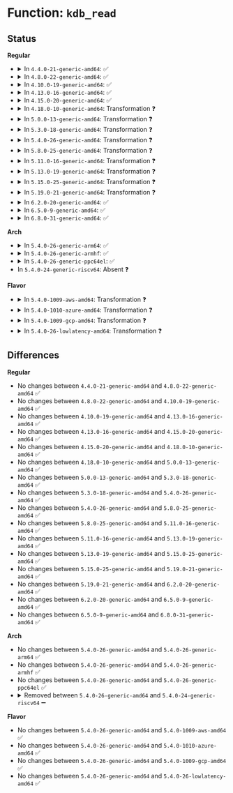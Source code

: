 # Function: <code>kdb_read</code>

## Status
<b>Regular</b>
<ul>
<li>
<details>
<summary>In <code>4.4.0-21-generic-amd64</code>: ✅</summary>

```c
char * kdb_read(char * buffer, size_t bufsize)
```

```json
{
  "name": "kdb_read",
  "collision_type": "Unique Static",
  "inline_type": "No",
  "funcs": [
    {
      "addr": 18446744071580100896,
      "name": "kdb_read",
      "external": false,
      "loc": "kernel/debug/kdb/kdb_io.c:203",
      "file": "kernel/debug/kdb/kdb_io.c",
      "inline": "seen, unknown",
      "caller_inline": [],
      "caller_func": [
        "kernel/debug/kdb/kdb_io.c:vkdb_printf",
        "kernel/debug/kdb/kdb_io.c:kdb_getstr"
      ]
    }
  ],
  "symbols": [
    {
      "addr": 18446744071580100896,
      "name": "kdb_read",
      "section": ".text",
      "bind": "STB_LOCAL",
      "size": 2627
    }
  ]
}
```
</details>
</li>
<li>
<details>
<summary>In <code>4.8.0-22-generic-amd64</code>: ✅</summary>

```c
char * kdb_read(char * buffer, size_t bufsize)
```

```json
{
  "name": "kdb_read",
  "collision_type": "Unique Static",
  "inline_type": "No",
  "funcs": [
    {
      "addr": 18446744071580134688,
      "name": "kdb_read",
      "external": false,
      "loc": "kernel/debug/kdb/kdb_io.c:203",
      "file": "kernel/debug/kdb/kdb_io.c",
      "inline": "seen, unknown",
      "caller_inline": [],
      "caller_func": [
        "kernel/debug/kdb/kdb_io.c:vkdb_printf",
        "kernel/debug/kdb/kdb_io.c:kdb_getstr"
      ]
    }
  ],
  "symbols": [
    {
      "addr": 18446744071580134688,
      "name": "kdb_read",
      "section": ".text",
      "bind": "STB_LOCAL",
      "size": 2671
    }
  ]
}
```
</details>
</li>
<li>
<details>
<summary>In <code>4.10.0-19-generic-amd64</code>: ✅</summary>

```c
char * kdb_read(char * buffer, size_t bufsize)
```

```json
{
  "name": "kdb_read",
  "collision_type": "Unique Static",
  "inline_type": "No",
  "funcs": [
    {
      "addr": 18446744071580175056,
      "name": "kdb_read",
      "external": false,
      "loc": "kernel/debug/kdb/kdb_io.c:204",
      "file": "kernel/debug/kdb/kdb_io.c",
      "inline": "seen, unknown",
      "caller_inline": [],
      "caller_func": [
        "kernel/debug/kdb/kdb_io.c:vkdb_printf",
        "kernel/debug/kdb/kdb_io.c:kdb_getstr"
      ]
    }
  ],
  "symbols": [
    {
      "addr": 18446744071580175056,
      "name": "kdb_read",
      "section": ".text",
      "bind": "STB_LOCAL",
      "size": 2671
    }
  ]
}
```
</details>
</li>
<li>
<details>
<summary>In <code>4.13.0-16-generic-amd64</code>: ✅</summary>

```c
char * kdb_read(char * buffer, size_t bufsize)
```

```json
{
  "name": "kdb_read",
  "collision_type": "Unique Static",
  "inline_type": "No",
  "funcs": [
    {
      "addr": 18446744071580182288,
      "name": "kdb_read",
      "external": false,
      "loc": "kernel/debug/kdb/kdb_io.c:204",
      "file": "kernel/debug/kdb/kdb_io.c",
      "inline": "seen, unknown",
      "caller_inline": [],
      "caller_func": [
        "kernel/debug/kdb/kdb_io.c:vkdb_printf",
        "kernel/debug/kdb/kdb_io.c:kdb_getstr"
      ]
    }
  ],
  "symbols": [
    {
      "addr": 18446744071580182288,
      "name": "kdb_read",
      "section": ".text",
      "bind": "STB_LOCAL",
      "size": 2985
    }
  ]
}
```
</details>
</li>
<li>
<details>
<summary>In <code>4.15.0-20-generic-amd64</code>: ✅</summary>

```c
char * kdb_read(char * buffer, size_t bufsize)
```

```json
{
  "name": "kdb_read",
  "collision_type": "Unique Static",
  "inline_type": "No",
  "funcs": [
    {
      "addr": 18446744071580233792,
      "name": "kdb_read",
      "external": false,
      "loc": "kernel/debug/kdb/kdb_io.c:204",
      "file": "kernel/debug/kdb/kdb_io.c",
      "inline": "seen, unknown",
      "caller_inline": [],
      "caller_func": [
        "kernel/debug/kdb/kdb_io.c:vkdb_printf",
        "kernel/debug/kdb/kdb_io.c:kdb_getstr"
      ]
    }
  ],
  "symbols": [
    {
      "addr": 18446744071580233792,
      "name": "kdb_read",
      "section": ".text",
      "bind": "STB_LOCAL",
      "size": 2816
    }
  ]
}
```
</details>
</li>
<li>
<details>
<summary>In <code>4.18.0-10-generic-amd64</code>: Transformation ❓</summary>

```c
char * kdb_read(char * buffer, size_t bufsize)
```

```json
{
  "name": "kdb_read",
  "collision_type": "Unique Static",
  "inline_type": "No",
  "funcs": [
    {
      "addr": 0,
      "name": "kdb_read",
      "external": false,
      "loc": "kernel/debug/kdb/kdb_io.c:204",
      "file": "kernel/debug/kdb/kdb_io.c",
      "inline": "seen, unknown",
      "caller_inline": [],
      "caller_func": [
        "kernel/debug/kdb/kdb_io.c:vkdb_printf",
        "kernel/debug/kdb/kdb_io.c:kdb_getstr"
      ]
    }
  ],
  "symbols": [
    {
      "addr": 18446744071580294032,
      "name": "kdb_read",
      "section": ".text",
      "bind": "STB_LOCAL",
      "size": 2756
    },
    {
      "addr": 18446744071580297056,
      "name": "kdb_read.cold.4",
      "section": ".text",
      "bind": "STB_LOCAL",
      "size": 48
    }
  ]
}
```
</details>
</li>
<li>
<details>
<summary>In <code>5.0.0-13-generic-amd64</code>: Transformation ❓</summary>

```c
char * kdb_read(char * buffer, size_t bufsize)
```

```json
{
  "name": "kdb_read",
  "collision_type": "Unique Static",
  "inline_type": "No",
  "funcs": [
    {
      "addr": 0,
      "name": "kdb_read",
      "external": false,
      "loc": "kernel/debug/kdb/kdb_io.c:204",
      "file": "kernel/debug/kdb/kdb_io.c",
      "inline": "seen, unknown",
      "caller_inline": [],
      "caller_func": [
        "kernel/debug/kdb/kdb_io.c:vkdb_printf",
        "kernel/debug/kdb/kdb_io.c:kdb_getstr"
      ]
    }
  ],
  "symbols": [
    {
      "addr": 18446744071580346816,
      "name": "kdb_read",
      "section": ".text",
      "bind": "STB_LOCAL",
      "size": 2938
    },
    {
      "addr": 18446744071580350016,
      "name": "kdb_read.cold.4",
      "section": ".text",
      "bind": "STB_LOCAL",
      "size": 48
    }
  ]
}
```
</details>
</li>
<li>
<details>
<summary>In <code>5.3.0-18-generic-amd64</code>: Transformation ❓</summary>

```c
char * kdb_read(char * buffer, size_t bufsize)
```

```json
{
  "name": "kdb_read",
  "collision_type": "Unique Static",
  "inline_type": "No",
  "funcs": [
    {
      "addr": 0,
      "name": "kdb_read",
      "external": false,
      "loc": "kernel/debug/kdb/kdb_io.c:204",
      "file": "kernel/debug/kdb/kdb_io.c",
      "inline": "seen, unknown",
      "caller_inline": [],
      "caller_func": [
        "kernel/debug/kdb/kdb_io.c:vkdb_printf",
        "kernel/debug/kdb/kdb_io.c:kdb_getstr"
      ]
    }
  ],
  "symbols": [
    {
      "addr": 18446744071580399552,
      "name": "kdb_read",
      "section": ".text",
      "bind": "STB_LOCAL",
      "size": 2845
    },
    {
      "addr": 18446744071580402653,
      "name": "kdb_read.cold",
      "section": ".text",
      "bind": "STB_LOCAL",
      "size": 78
    }
  ]
}
```
</details>
</li>
<li>
<details>
<summary>In <code>5.4.0-26-generic-amd64</code>: Transformation ❓</summary>

```c
char * kdb_read(char * buffer, size_t bufsize)
```

```json
{
  "name": "kdb_read",
  "collision_type": "Unique Static",
  "inline_type": "No",
  "funcs": [
    {
      "addr": 0,
      "name": "kdb_read",
      "external": false,
      "loc": "kernel/debug/kdb/kdb_io.c:204",
      "file": "kernel/debug/kdb/kdb_io.c",
      "inline": "seen, unknown",
      "caller_inline": [],
      "caller_func": [
        "kernel/debug/kdb/kdb_io.c:vkdb_printf",
        "kernel/debug/kdb/kdb_io.c:kdb_getstr"
      ]
    }
  ],
  "symbols": [
    {
      "addr": 18446744071580448336,
      "name": "kdb_read",
      "section": ".text",
      "bind": "STB_LOCAL",
      "size": 2863
    },
    {
      "addr": 18446744071580451453,
      "name": "kdb_read.cold",
      "section": ".text",
      "bind": "STB_LOCAL",
      "size": 48
    }
  ]
}
```
</details>
</li>
<li>
<details>
<summary>In <code>5.8.0-25-generic-amd64</code>: Transformation ❓</summary>

```c
char * kdb_read(char * buffer, size_t bufsize)
```

```json
{
  "name": "kdb_read",
  "collision_type": "Unique Static",
  "inline_type": "No",
  "funcs": [
    {
      "addr": 0,
      "name": "kdb_read",
      "external": false,
      "loc": "kernel/debug/kdb/kdb_io.c:196",
      "file": "kernel/debug/kdb/kdb_io.c",
      "inline": "seen, unknown",
      "caller_inline": [],
      "caller_func": [
        "kernel/debug/kdb/kdb_io.c:vkdb_printf"
      ]
    }
  ],
  "symbols": [
    {
      "addr": 18446744071580532128,
      "name": "kdb_read",
      "section": ".text",
      "bind": "STB_LOCAL",
      "size": 2315
    },
    {
      "addr": 18446744071580534739,
      "name": "kdb_read.cold",
      "section": ".text",
      "bind": "STB_LOCAL",
      "size": 48
    }
  ]
}
```
</details>
</li>
<li>
<details>
<summary>In <code>5.11.0-16-generic-amd64</code>: Transformation ❓</summary>

```c
char * kdb_read(char * buffer, size_t bufsize)
```

```json
{
  "name": "kdb_read",
  "collision_type": "Unique Static",
  "inline_type": "No",
  "funcs": [
    {
      "addr": 0,
      "name": "kdb_read",
      "external": false,
      "loc": "kernel/debug/kdb/kdb_io.c:196",
      "file": "kernel/debug/kdb/kdb_io.c",
      "inline": "seen, unknown",
      "caller_inline": [],
      "caller_func": [
        "kernel/debug/kdb/kdb_io.c:kdb_getstr"
      ]
    }
  ],
  "symbols": [
    {
      "addr": 18446744071580520128,
      "name": "kdb_read",
      "section": ".text",
      "bind": "STB_LOCAL",
      "size": 2315
    },
    {
      "addr": 18446744071591316964,
      "name": "kdb_read.cold",
      "section": ".text",
      "bind": "STB_LOCAL",
      "size": 48
    }
  ]
}
```
</details>
</li>
<li>
<details>
<summary>In <code>5.13.0-19-generic-amd64</code>: Transformation ❓</summary>

```c
char * kdb_read(char * buffer, size_t bufsize)
```

```json
{
  "name": "kdb_read",
  "collision_type": "Unique Static",
  "inline_type": "No",
  "funcs": [
    {
      "addr": 0,
      "name": "kdb_read",
      "external": false,
      "loc": "kernel/debug/kdb/kdb_io.c:196",
      "file": "kernel/debug/kdb/kdb_io.c",
      "inline": "seen, unknown",
      "caller_inline": [],
      "caller_func": [
        "kernel/debug/kdb/kdb_io.c:kdb_getstr"
      ]
    }
  ],
  "symbols": [
    {
      "addr": 18446744071580523648,
      "name": "kdb_read",
      "section": ".text",
      "bind": "STB_LOCAL",
      "size": 2385
    },
    {
      "addr": 18446744071591259224,
      "name": "kdb_read.cold",
      "section": ".text",
      "bind": "STB_LOCAL",
      "size": 48
    }
  ]
}
```
</details>
</li>
<li>
<details>
<summary>In <code>5.15.0-25-generic-amd64</code>: Transformation ❓</summary>

```c
char * kdb_read(char * buffer, size_t bufsize)
```

```json
{
  "name": "kdb_read",
  "collision_type": "Unique Static",
  "inline_type": "No",
  "funcs": [
    {
      "addr": 0,
      "name": "kdb_read",
      "external": false,
      "loc": "kernel/debug/kdb/kdb_io.c:196",
      "file": "kernel/debug/kdb/kdb_io.c",
      "inline": "seen, unknown",
      "caller_inline": [],
      "caller_func": [
        "kernel/debug/kdb/kdb_io.c:kdb_getstr"
      ]
    }
  ],
  "symbols": [
    {
      "addr": 18446744071580695280,
      "name": "kdb_read",
      "section": ".text",
      "bind": "STB_LOCAL",
      "size": 2385
    },
    {
      "addr": 18446744071592164494,
      "name": "kdb_read.cold",
      "section": ".text",
      "bind": "STB_LOCAL",
      "size": 48
    }
  ]
}
```
</details>
</li>
<li>
<details>
<summary>In <code>5.19.0-21-generic-amd64</code>: Transformation ❓</summary>

```c
char * kdb_read(char * buffer, size_t bufsize)
```

```json
{
  "name": "kdb_read",
  "collision_type": "Unique Static",
  "inline_type": "No",
  "funcs": [
    {
      "addr": 0,
      "name": "kdb_read",
      "external": false,
      "loc": "kernel/debug/kdb/kdb_io.c:195",
      "file": "kernel/debug/kdb/kdb_io.c",
      "inline": "seen, unknown",
      "caller_inline": [],
      "caller_func": [
        "kernel/debug/kdb/kdb_io.c:kdb_getstr"
      ]
    }
  ],
  "symbols": [
    {
      "addr": 18446744071580906288,
      "name": "kdb_read",
      "section": ".text",
      "bind": "STB_LOCAL",
      "size": 2362
    },
    {
      "addr": 18446744071593937720,
      "name": "kdb_read.cold",
      "section": ".text",
      "bind": "STB_LOCAL",
      "size": 48
    }
  ]
}
```
</details>
</li>
<li>
<details>
<summary>In <code>6.2.0-20-generic-amd64</code>: ✅</summary>

```c
char * kdb_read(char * buffer, size_t bufsize)
```

```json
{
  "name": "kdb_read",
  "collision_type": "Unique Static",
  "inline_type": "No",
  "funcs": [
    {
      "addr": 18446744071581197968,
      "name": "kdb_read",
      "external": false,
      "loc": "kernel/debug/kdb/kdb_io.c:195",
      "file": "kernel/debug/kdb/kdb_io.c",
      "inline": "seen, unknown",
      "caller_inline": [],
      "caller_func": [
        "kernel/debug/kdb/kdb_io.c:kdb_getstr"
      ]
    }
  ],
  "symbols": [
    {
      "addr": 18446744071581197968,
      "name": "kdb_read",
      "section": ".text",
      "bind": "STB_LOCAL",
      "size": 2410
    }
  ]
}
```
</details>
</li>
<li>
<details>
<summary>In <code>6.5.0-9-generic-amd64</code>: ✅</summary>

```c
char * kdb_read(char * buffer, size_t bufsize)
```

```json
{
  "name": "kdb_read",
  "collision_type": "Unique Static",
  "inline_type": "No",
  "funcs": [
    {
      "addr": 18446744071581292416,
      "name": "kdb_read",
      "external": false,
      "loc": "kernel/debug/kdb/kdb_io.c:208",
      "file": "kernel/debug/kdb/kdb_io.c",
      "inline": "seen, unknown",
      "caller_inline": [],
      "caller_func": [
        "kernel/debug/kdb/kdb_io.c:kdb_getstr"
      ]
    }
  ],
  "symbols": [
    {
      "addr": 18446744071581292416,
      "name": "kdb_read",
      "section": ".text",
      "bind": "STB_LOCAL",
      "size": 2283
    }
  ]
}
```
</details>
</li>
<li>
<details>
<summary>In <code>6.8.0-31-generic-amd64</code>: ✅</summary>

```c
char * kdb_read(char * buffer, size_t bufsize)
```

```json
{
  "name": "kdb_read",
  "collision_type": "Unique Static",
  "inline_type": "No",
  "funcs": [
    {
      "addr": 18446744071581398528,
      "name": "kdb_read",
      "external": false,
      "loc": "kernel/debug/kdb/kdb_io.c:208",
      "file": "kernel/debug/kdb/kdb_io.c",
      "inline": "seen, unknown",
      "caller_inline": [],
      "caller_func": [
        "kernel/debug/kdb/kdb_io.c:kdb_getstr"
      ]
    }
  ],
  "symbols": [
    {
      "addr": 18446744071581398528,
      "name": "kdb_read",
      "section": ".text",
      "bind": "STB_LOCAL",
      "size": 2283
    }
  ]
}
```
</details>
</li>
</ul>
<b>Arch</b>
<ul>
<li>
<details>
<summary>In <code>5.4.0-26-generic-arm64</code>: ✅</summary>

```c
char * kdb_read(char * buffer, size_t bufsize)
```

```json
{
  "name": "kdb_read",
  "collision_type": "Unique Static",
  "inline_type": "No",
  "funcs": [
    {
      "addr": 18446603336491718480,
      "name": "kdb_read",
      "external": false,
      "loc": "kernel/debug/kdb/kdb_io.c:204",
      "file": "kernel/debug/kdb/kdb_io.c",
      "inline": "seen, unknown",
      "caller_inline": [],
      "caller_func": [
        "kernel/debug/kdb/kdb_io.c:vkdb_printf",
        "kernel/debug/kdb/kdb_io.c:kdb_getstr"
      ]
    }
  ],
  "symbols": [
    {
      "addr": 18446603336491718480,
      "name": "kdb_read",
      "section": ".text",
      "bind": "STB_LOCAL",
      "size": 2812
    }
  ]
}
```
</details>
</li>
<li>
<details>
<summary>In <code>5.4.0-26-generic-armhf</code>: ✅</summary>

```c
char * kdb_read(char * buffer, size_t bufsize)
```

```json
{
  "name": "kdb_read",
  "collision_type": "Unique Static",
  "inline_type": "No",
  "funcs": [
    {
      "addr": 3225671736,
      "name": "kdb_read",
      "external": false,
      "loc": "kernel/debug/kdb/kdb_io.c:204",
      "file": "kernel/debug/kdb/kdb_io.c",
      "inline": "seen, unknown",
      "caller_inline": [],
      "caller_func": [
        "kernel/debug/kdb/kdb_io.c:vkdb_printf",
        "kernel/debug/kdb/kdb_io.c:kdb_getstr"
      ]
    }
  ],
  "symbols": [
    {
      "addr": 3225671736,
      "name": "kdb_read",
      "section": ".text",
      "bind": "STB_LOCAL",
      "size": 2920
    }
  ]
}
```
</details>
</li>
<li>
<details>
<summary>In <code>5.4.0-26-generic-ppc64el</code>: ✅</summary>

```c
char * kdb_read(char * buffer, size_t bufsize)
```

```json
{
  "name": "kdb_read",
  "collision_type": "Unique Static",
  "inline_type": "No",
  "funcs": [
    {
      "addr": 13835058055284744416,
      "name": "kdb_read",
      "external": false,
      "loc": "kernel/debug/kdb/kdb_io.c:204",
      "file": "kernel/debug/kdb/kdb_io.c",
      "inline": "seen, unknown",
      "caller_inline": [],
      "caller_func": [
        "kernel/debug/kdb/kdb_io.c:vkdb_printf",
        "kernel/debug/kdb/kdb_io.c:kdb_getstr",
        "kernel/debug/kdb/kdb_io.c:kdb_getstr"
      ]
    }
  ],
  "symbols": [
    {
      "addr": 13835058055284744416,
      "name": "kdb_read",
      "section": ".text",
      "bind": "STB_LOCAL",
      "size": 3928
    }
  ]
}
```
</details>
</li>
<li>
In <code>5.4.0-24-generic-riscv64</code>: Absent ❓
</li>
</ul>
<b>Flavor</b>
<ul>
<li>
<details>
<summary>In <code>5.4.0-1009-aws-amd64</code>: Transformation ❓</summary>

```c
char * kdb_read(char * buffer, size_t bufsize)
```

```json
{
  "name": "kdb_read",
  "collision_type": "Unique Static",
  "inline_type": "No",
  "funcs": [
    {
      "addr": 0,
      "name": "kdb_read",
      "external": false,
      "loc": "kernel/debug/kdb/kdb_io.c:204",
      "file": "kernel/debug/kdb/kdb_io.c",
      "inline": "seen, unknown",
      "caller_inline": [],
      "caller_func": [
        "kernel/debug/kdb/kdb_io.c:vkdb_printf",
        "kernel/debug/kdb/kdb_io.c:kdb_getstr"
      ]
    }
  ],
  "symbols": [
    {
      "addr": 18446744071580417136,
      "name": "kdb_read",
      "section": ".text",
      "bind": "STB_LOCAL",
      "size": 2863
    },
    {
      "addr": 18446744071580420253,
      "name": "kdb_read.cold",
      "section": ".text",
      "bind": "STB_LOCAL",
      "size": 48
    }
  ]
}
```
</details>
</li>
<li>
<details>
<summary>In <code>5.4.0-1010-azure-amd64</code>: Transformation ❓</summary>

```c
char * kdb_read(char * buffer, size_t bufsize)
```

```json
{
  "name": "kdb_read",
  "collision_type": "Unique Static",
  "inline_type": "No",
  "funcs": [
    {
      "addr": 0,
      "name": "kdb_read",
      "external": false,
      "loc": "kernel/debug/kdb/kdb_io.c:204",
      "file": "kernel/debug/kdb/kdb_io.c",
      "inline": "seen, unknown",
      "caller_inline": [],
      "caller_func": [
        "kernel/debug/kdb/kdb_io.c:vkdb_printf",
        "kernel/debug/kdb/kdb_io.c:kdb_getstr"
      ]
    }
  ],
  "symbols": [
    {
      "addr": 18446744071580364208,
      "name": "kdb_read",
      "section": ".text",
      "bind": "STB_LOCAL",
      "size": 2863
    },
    {
      "addr": 18446744071580367325,
      "name": "kdb_read.cold",
      "section": ".text",
      "bind": "STB_LOCAL",
      "size": 48
    }
  ]
}
```
</details>
</li>
<li>
<details>
<summary>In <code>5.4.0-1009-gcp-amd64</code>: Transformation ❓</summary>

```c
char * kdb_read(char * buffer, size_t bufsize)
```

```json
{
  "name": "kdb_read",
  "collision_type": "Unique Static",
  "inline_type": "No",
  "funcs": [
    {
      "addr": 0,
      "name": "kdb_read",
      "external": false,
      "loc": "kernel/debug/kdb/kdb_io.c:204",
      "file": "kernel/debug/kdb/kdb_io.c",
      "inline": "seen, unknown",
      "caller_inline": [],
      "caller_func": [
        "kernel/debug/kdb/kdb_io.c:vkdb_printf",
        "kernel/debug/kdb/kdb_io.c:kdb_getstr"
      ]
    }
  ],
  "symbols": [
    {
      "addr": 18446744071580408384,
      "name": "kdb_read",
      "section": ".text",
      "bind": "STB_LOCAL",
      "size": 2863
    },
    {
      "addr": 18446744071580411501,
      "name": "kdb_read.cold",
      "section": ".text",
      "bind": "STB_LOCAL",
      "size": 48
    }
  ]
}
```
</details>
</li>
<li>
<details>
<summary>In <code>5.4.0-26-lowlatency-amd64</code>: Transformation ❓</summary>

```c
char * kdb_read(char * buffer, size_t bufsize)
```

```json
{
  "name": "kdb_read",
  "collision_type": "Unique Static",
  "inline_type": "No",
  "funcs": [
    {
      "addr": 0,
      "name": "kdb_read",
      "external": false,
      "loc": "kernel/debug/kdb/kdb_io.c:204",
      "file": "kernel/debug/kdb/kdb_io.c",
      "inline": "seen, unknown",
      "caller_inline": [],
      "caller_func": [
        "kernel/debug/kdb/kdb_io.c:vkdb_printf",
        "kernel/debug/kdb/kdb_io.c:kdb_getstr"
      ]
    }
  ],
  "symbols": [
    {
      "addr": 18446744071580463968,
      "name": "kdb_read",
      "section": ".text",
      "bind": "STB_LOCAL",
      "size": 2863
    },
    {
      "addr": 18446744071580467085,
      "name": "kdb_read.cold",
      "section": ".text",
      "bind": "STB_LOCAL",
      "size": 48
    }
  ]
}
```
</details>
</li>
</ul>

## Differences
<b>Regular</b>
<ul>
<li>
No changes between <code>4.4.0-21-generic-amd64</code> and <code>4.8.0-22-generic-amd64</code> ✅
</li>
<li>
No changes between <code>4.8.0-22-generic-amd64</code> and <code>4.10.0-19-generic-amd64</code> ✅
</li>
<li>
No changes between <code>4.10.0-19-generic-amd64</code> and <code>4.13.0-16-generic-amd64</code> ✅
</li>
<li>
No changes between <code>4.13.0-16-generic-amd64</code> and <code>4.15.0-20-generic-amd64</code> ✅
</li>
<li>
No changes between <code>4.15.0-20-generic-amd64</code> and <code>4.18.0-10-generic-amd64</code> ✅
</li>
<li>
No changes between <code>4.18.0-10-generic-amd64</code> and <code>5.0.0-13-generic-amd64</code> ✅
</li>
<li>
No changes between <code>5.0.0-13-generic-amd64</code> and <code>5.3.0-18-generic-amd64</code> ✅
</li>
<li>
No changes between <code>5.3.0-18-generic-amd64</code> and <code>5.4.0-26-generic-amd64</code> ✅
</li>
<li>
No changes between <code>5.4.0-26-generic-amd64</code> and <code>5.8.0-25-generic-amd64</code> ✅
</li>
<li>
No changes between <code>5.8.0-25-generic-amd64</code> and <code>5.11.0-16-generic-amd64</code> ✅
</li>
<li>
No changes between <code>5.11.0-16-generic-amd64</code> and <code>5.13.0-19-generic-amd64</code> ✅
</li>
<li>
No changes between <code>5.13.0-19-generic-amd64</code> and <code>5.15.0-25-generic-amd64</code> ✅
</li>
<li>
No changes between <code>5.15.0-25-generic-amd64</code> and <code>5.19.0-21-generic-amd64</code> ✅
</li>
<li>
No changes between <code>5.19.0-21-generic-amd64</code> and <code>6.2.0-20-generic-amd64</code> ✅
</li>
<li>
No changes between <code>6.2.0-20-generic-amd64</code> and <code>6.5.0-9-generic-amd64</code> ✅
</li>
<li>
No changes between <code>6.5.0-9-generic-amd64</code> and <code>6.8.0-31-generic-amd64</code> ✅
</li>
</ul>
<b>Arch</b>
<ul>
<li>
No changes between <code>5.4.0-26-generic-amd64</code> and <code>5.4.0-26-generic-arm64</code> ✅
</li>
<li>
No changes between <code>5.4.0-26-generic-amd64</code> and <code>5.4.0-26-generic-armhf</code> ✅
</li>
<li>
No changes between <code>5.4.0-26-generic-amd64</code> and <code>5.4.0-26-generic-ppc64el</code> ✅
</li>
<li>
<details>
<summary>Removed between <code>5.4.0-26-generic-amd64</code> and <code>5.4.0-24-generic-riscv64</code> ➖</summary>

```c
char * kdb_read(char * buffer, size_t bufsize)
```
</details>
</li>
</ul>
<b>Flavor</b>
<ul>
<li>
No changes between <code>5.4.0-26-generic-amd64</code> and <code>5.4.0-1009-aws-amd64</code> ✅
</li>
<li>
No changes between <code>5.4.0-26-generic-amd64</code> and <code>5.4.0-1010-azure-amd64</code> ✅
</li>
<li>
No changes between <code>5.4.0-26-generic-amd64</code> and <code>5.4.0-1009-gcp-amd64</code> ✅
</li>
<li>
No changes between <code>5.4.0-26-generic-amd64</code> and <code>5.4.0-26-lowlatency-amd64</code> ✅
</li>
</ul>
